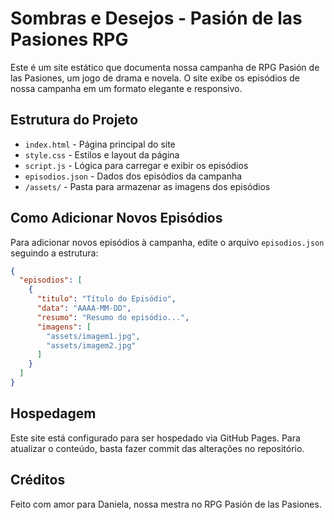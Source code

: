 # Sombras e Desejos - Pasión de las Pasiones RPG

Este é um site estático que documenta nossa campanha de RPG Pasión de las Pasiones, um jogo de drama e novela. O site exibe os episódios de nossa campanha em um formato elegante e responsivo.

## Estrutura do Projeto

- `index.html` - Página principal do site
- `style.css` - Estilos e layout da página
- `script.js` - Lógica para carregar e exibir os episódios
- `episodios.json` - Dados dos episódios da campanha
- `/assets/` - Pasta para armazenar as imagens dos episódios

## Como Adicionar Novos Episódios

Para adicionar novos episódios à campanha, edite o arquivo `episodios.json` seguindo a estrutura:

```json
{
  "episodios": [
    {
      "titulo": "Título do Episódio",
      "data": "AAAA-MM-DD",
      "resumo": "Resumo do episódio...",
      "imagens": [
        "assets/imagem1.jpg",
        "assets/imagem2.jpg"
      ]
    }
  ]
}
```

## Hospedagem

Este site está configurado para ser hospedado via GitHub Pages. Para atualizar o conteúdo, basta fazer commit das alterações no repositório.

## Créditos

Feito com amor para Daniela, nossa mestra no RPG Pasión de las Pasiones.